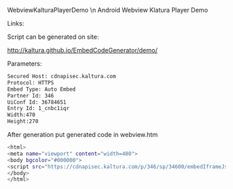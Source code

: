WebviewKalturaPlayerDemo \n
Android Webview Klatura Player Demo

Links: 

Script can be generated on site:

<http://kaltura.github.io/EmbedCodeGenerator/demo/>

Parameters:

```sh
Secured Host: cdnapisec.kaltura.com
Protocol: HTTPS
Embed Type: Auto Embed
Partner Id: 346
UiConf Id: 36784651
Entry Id: 1_cnbc1iqr
Width:470
Height:270
```

After generation put generated code in webview.htm

```sh
<html>
<meta name="viewport" content="width=480">
<body bgcolor="#000000">
<script src="https://cdnapisec.kaltura.com/p/346/sp/34600/embedIframeJs/uiconf_id/36784651/partner_id/346?autoembed=true&entry_id=1_cnbc1iqr&playerId=kaltura_player_1482881922&width=470&height=280"></script>
</body>
</html>
```